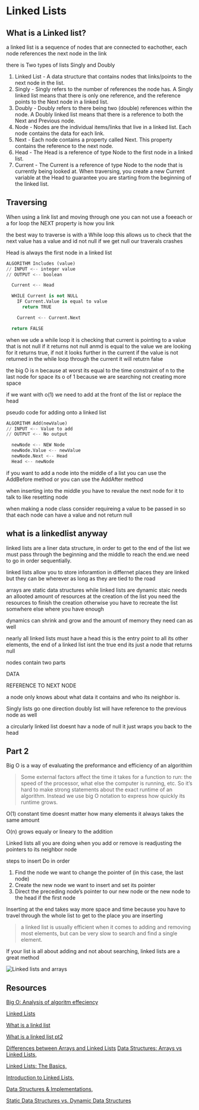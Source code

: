# Linked Lists

## What is a Linked list?

a linked list is a sequence of nodes that are connected to eachother, each node references the next node in the link

there is Two types of lists Singly and Doubly

1. Linked List - A data structure that contains nodes that links/points to the next node in the list.
2. Singly - Singly refers to the number of references the node has. A Singly linked list means that there is only one reference, and the reference points to the Next node in a linked list.
3. Doubly - Doubly refers to there being two (double) references within the node. A Doubly linked list means that there is a reference to both the Next and Previous node.
4. Node - Nodes are the individual items/links that live in a linked list. Each node contains the data for each link.
5. Next - Each node contains a property called Next. This property contains the reference to the next node.
6. Head - The Head is a reference of type Node to the first node in a linked list.
7. Current - The Current is a reference of type Node to the node that is currently being looked at. When traversing, you create a new Current variable at the Head to guarantee you are starting from the beginning of the linked list. 

## Traversing

When using a link list and moving through one you can not use a foeeach or a for loop the NEXT property is how you link

the best way to traverse is with a While loop this allows us to check that the next value has a value and id not null if we get null our traverals crashes

Head is always the first node in a linked list

```python
ALGORITHM Includes (value)
// INPUT <-- integer value
// OUTPUT <-- boolean

  Current <-- Head

  WHILE Current is not NULL
    IF Current.Value is equal to value
      return TRUE

    Current <-- Current.Next

  return FALSE
```

when we ude a while loop it is checking that current is pointing to a value that is not null if it returns not null anmd is equal to the value we are looking for it returns true, if not it looks further in the current if the value is not returned in the while loop through the current it will retutrn false

the big O is n because at worst its equal to the time constraint of n to the last node
for space its o of 1 because we are searching not creating more space

if we want with o(1) we need to add at the front of the list or replace the head

pseudo code for adding onto a linked list 

```python
ALGORITHM Add(newValue)
// INPUT <-- Value to add
// OUTPUT <-- No output

  newNode <-- NEW Node
  newNode.Value <-- newValue
  newNode.Next <-- Head
  Head <-- newNode
```

if you want to add a node into the middle of a list you can use the AddBefore method or you can use the AddAfter method

when inserting into the middle you have to revalue the next node for it to talk to like resetting node 

when making a node class consider requireing a value to be passed in so that each node can have a value and not return null

## what is a linkedlist anyway

linked lists are a liner data structure, in order to get to the end of the list we must pass through the beginning and the middle to reach the end.we need to go in order sequentially.

linked lists allow you to store inforamtion in differnet places they are linked but they can be wherever as long as they are tied to the road

arrays are static data structures while linked lists are dynamic staic needs an allooted amount of resources at the creation of the list you need the resources to finish the creation otherwise you have to recreate the list somwhere else where you have enough

dynamics can shrink and grow and the amount of memory they need can as well

nearly all linked lists must have a head this is the entry point to all its other elements, the end of a linked list isnt the true end its just a node that returns null

nodes contain two parts

DATA

REFERENCE TO NEXT NODE

a node only knows about what data it contains and who its neighbor is.

Singly lists go one direction doubly list will have reference to the previous node as well

a circularly linked list doesnt hav a node of null it just wraps you back to the head

## Part 2

Big O is a way of evaluating the preformance and efficiency of an algorithim

> Some external factors affect the time it takes for a function to run: the speed of the processor, what else the computer is running, etc. So it’s hard to make strong statements about the exact runtime of an algorithm. Instead we use big O notation to express how quickly its runtime grows.

O(1) constant time doesnt matter how many elements it always takes the same amount

O(n) grows equaly or lineary to the addition

Linked lists all you are doing when you add or remove is readjusting the pointers to its neighbor node

steps to insert Do in order

1. Find the node we want to change the pointer of (in this case, the last node)
2. Create the new node we want to insert and set its pointer
3. Direct the preceding node’s pointer to our new node or the new node to the head if the first node

Inserting at the end takes way more space and time because you have to travel through the whole list to get to the place you are inserting

>a linked list is usually efficient when it comes to adding and removing most elements, but can be very slow to search and find a single element.

If your list is all about adding and not about searching, linked lists are a great method

![Linked lists and arrays](/images/Linked.jpg)
## Resources
[Big O: Analysis of algoritm effeciency](https://codefellows.github.io/common_curriculum/data_structures_and_algorithms/Code_401/class-05/resources/big_oh.html)

[Linked Lists](https://codefellows.github.io/common_curriculum/data_structures_and_algorithms/Code_401/class-05/resources/singly_linked_list.html)

[What is a linkd list](https://medium.com/basecs/whats-a-linked-list-anyway-part-1-d8b7e6508b9d)

[What is a linked list pt2](https://medium.com/basecs/whats-a-linked-list-anyway-part-2-131d96f71996)


[Differences between Arrays and Linked Lists](http://www.necessaryandsufficient.net/2008/05/differences-between-arrays-and-linked-lists/)
[Data Structures: Arrays vs Linked Lists,](https://www.youtube.com/watch?v=lC-yYCOnN8Q)

[Linked Lists: The Basics, ](https://people.engr.ncsu.edu/efg/210/s99/Notes/LinkedList.1.html)


[Introduction to Linked Lists,](https://www.cs.cmu.edu/~adamchik/15-121/lectures/Linked%20Lists/linked%20lists.html)

[Data Structures & Implementations,](http://faculty.cs.tamu.edu/welch/teaching/211.s03/lnotes1.pdf)

[Static Data Structures vs. Dynamic Data Structures](http://www.ayomaonline.com/academic/static-vs-dynamic-data-structures/)
